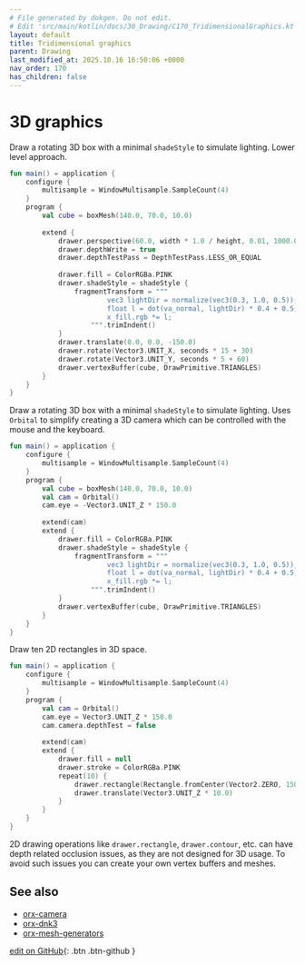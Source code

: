 ```yaml
---
# File generated by dokgen. Do not edit. 
# Edit 'src/main/kotlin/docs/30_Drawing/C170_TridimensionalGraphics.kt' instead.
layout: default
title: Tridimensional graphics
parent: Drawing
last_modified_at: 2025.10.16 16:50:06 +0000
nav_order: 170
has_children: false
---
```

 
# 3D graphics

Draw a rotating 3D box with a minimal `shadeStyle` to simulate lighting.
Lower level approach. 
 
```kotlin
fun main() = application {
    configure {
        multisample = WindowMultisample.SampleCount(4)
    }
    program {
        val cube = boxMesh(140.0, 70.0, 10.0)
        
        extend {
            drawer.perspective(60.0, width * 1.0 / height, 0.01, 1000.0)
            drawer.depthWrite = true
            drawer.depthTestPass = DepthTestPass.LESS_OR_EQUAL
            
            drawer.fill = ColorRGBa.PINK
            drawer.shadeStyle = shadeStyle {
                fragmentTransform = """
                        vec3 lightDir = normalize(vec3(0.3, 1.0, 0.5));
                        float l = dot(va_normal, lightDir) * 0.4 + 0.5;
                        x_fill.rgb *= l; 
                    """.trimIndent()
            }
            drawer.translate(0.0, 0.0, -150.0)
            drawer.rotate(Vector3.UNIT_X, seconds * 15 + 30)
            drawer.rotate(Vector3.UNIT_Y, seconds * 5 + 60)
            drawer.vertexBuffer(cube, DrawPrimitive.TRIANGLES)
        }
    }
}
``` 
 
Draw a rotating 3D box with a minimal `shadeStyle` to simulate lighting.
Uses `Orbital` to simplify creating a 3D camera which can be 
controlled with the mouse and the keyboard. 
 
```kotlin
fun main() = application {
    configure {
        multisample = WindowMultisample.SampleCount(4)
    }
    program {
        val cube = boxMesh(140.0, 70.0, 10.0)
        val cam = Orbital()
        cam.eye = -Vector3.UNIT_Z * 150.0
        
        extend(cam)
        extend {
            drawer.fill = ColorRGBa.PINK
            drawer.shadeStyle = shadeStyle {
                fragmentTransform = """
                        vec3 lightDir = normalize(vec3(0.3, 1.0, 0.5));
                        float l = dot(va_normal, lightDir) * 0.4 + 0.5;
                        x_fill.rgb *= l; 
                    """.trimIndent()
            }
            drawer.vertexBuffer(cube, DrawPrimitive.TRIANGLES)
        }
    }
}
``` 
 
Draw ten 2D rectangles in 3D space.  
 
```kotlin
fun main() = application {
    configure {
        multisample = WindowMultisample.SampleCount(4)
    }
    program {
        val cam = Orbital()
        cam.eye = Vector3.UNIT_Z * 150.0
        cam.camera.depthTest = false
        
        extend(cam)
        extend {
            drawer.fill = null
            drawer.stroke = ColorRGBa.PINK
            repeat(10) {
                drawer.rectangle(Rectangle.fromCenter(Vector2.ZERO, 150.0))
                drawer.translate(Vector3.UNIT_Z * 10.0)
            }
        }
    }
}
``` 
 
2D drawing operations like `drawer.rectangle`, `drawer.contour`, etc. 
can have depth related occlusion issues, as they are not designed for 3D usage.
To avoid such issues you can create your own vertex buffers and meshes.

## See also

- [orx-camera](https://github.com/openrndr/orx/tree/master/orx-camera)
- [orx-dnk3](https://github.com/openrndr/orx/tree/master/orx-jvm/orx-dnk3)
- [orx-mesh-generators](https://github.com/openrndr/orx/tree/master/orx-mesh-generators) 

[edit on GitHub](https://github.com/openrndr/openrndr-guide/blob/main/src/main/kotlin/docs/30_Drawing/C170_TridimensionalGraphics.kt){: .btn .btn-github }